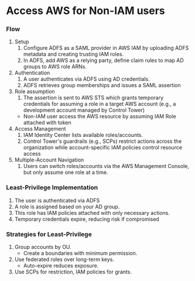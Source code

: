 # Access AWS for Non-IAM users

### Flow
1. Setup
    1. Configure ADFS as a SAML provider in AWS IAM by uploading ADFS metadata and creating trusting IAM roles.
    2. In ADFS, add AWS as a relying party, define claim rules to map AD groups to AWS role ARNs.
2. Authentication
    1. A user authenticates via ADFS using AD credentials.
    2. ADFS retrieves group memberships and issues a SAML assertion
3. Role assumption
    1. The assertion is sent to AWS STS which grants temporary credentials for assuming a role in a target AWS account (e.g., a development account managed by Control Tower)
    - Non-IAM user access the AWS resource by assuming IAM Role attached with token
4. Access Management
    1. IAM Identity Center lists available roles/accounts.
    2. Control Tower's guardrails (e.g., SCPs) restrict actions across the organization while account-specific IAM policies control resource access
5. Multiple-Account Navigation
    1. Users can switch roles/accounts via the AWS Management Console, but only assume one role at a time.

### Least-Privilege Implementation
1. The user is authenticated via ADFS
2. A role is assigned based on your AD group.
3. This role has IAM policies attached with only necessary actions.
4. Temporary credentials expire, reducing risk if compromised

### Strategies for Least-Privilege
1. Group accounts by OU.
    - Create a boundaries with minimum permission.
2. Use federated roles over long-term keys.
    - Auto-expire reduces exposure.
3. Use SCPs for restriction, IAM policies for grants.
